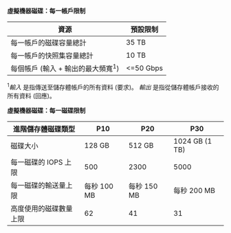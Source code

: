 **虛擬機器磁碟：每一帳戶限制**

資源|預設限制
---|---
每一帳戶的磁碟容量總計|35 TB
每一帳戶的快照集容量總計|10 TB
每個帳戶 (輸入 + 輸出的最大頻寬<sup>1</sup>)|<=50 Gbps

<sup>1</sup>*輸入* 是指傳送至儲存體帳戶的所有資料 (要求)。 *輸出* 是指從儲存體帳戶接收的所有資料 (回應)。

**虛擬機器磁碟：每一磁碟限制**

進階儲存體磁碟類型 | P10 | P20 | P30
---|---|---|---
磁碟大小 | 128 GB | 512 GB | 1024 GB (1 TB)
每一磁碟的 IOPS 上限 | 500 | 2300 | 5000
每一磁碟的輸送量上限 | 每秒 100 MB | 每秒 150 MB | 每秒 200 MB
高度使用的磁碟數量上限 | 62 | 41 | 31



